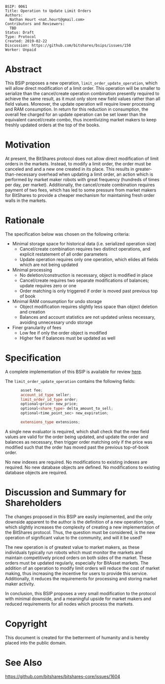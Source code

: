     BSIP: 0061
    Title: Operation to Update Limit Orders
    Authors:
      Nathan Hourt <nat.hourt@gmail.com>
    Contributors and Reviewers:
      TBD
    Status: Draft
    Type: Protocol
    Created: 2019-02-22
    Discussion: https://github.com/bitshares/bsips/issues/150
    Worker: Unpaid

# Abstract
This BSIP proposes a new operation, `limit_order_update_operation`, which will allow direct modification of a limit order. This operation will be smaller to serialize than the cancel/create operation combination presently required to achieve the same result, as it must only store new field values rather than all field values. Moreover, the update operation will require lower processing and RAM consumption. In return for this reduction in consumption, the overall fee charged for an update operation can be set lower than the equivalent cancel/create combo, thus incentivizing market makers to keep freshly updated orders at the top of the books.

# Motivation
At present, the BitShares protocol does not allow direct modification of limit orders in the markets. Instead, to modify a limit order, the order must be canceled and and a new one created in its place. This results in greater-than-necessary overhead when updating a limit order, an action which is performed by market maker robots with great frequency (hundreds of times per day, per market). Additionally, the cancel/create combination requires payment of two fees, which has led to some pressure from market makers for BitShares to provide a cheaper mechanism for maintaining fresh order walls in the markets.

# Rationale
The specification below was chosen on the following criteria:
 - Minimal storage space for historical data (i.e. serialized operation size)
   - Cancel/create combination requires two distinct operations, and explicit restatement of all order parameters
   - Update operation requires only one operation, which elides all fields which are not being updated
 - Minimal processing
   - No deletion/construction is necessary, object is modified in place
   - Cancel/create requires two separate modifications of balances; update requires zero or one
   - Order matching is only triggered if order is moved past previous top of book
 - Minimal RAM consumption for undo storage
   - Object modification requires slightly less space than object deletion and creation
   - Balances and account statistics are not updated unless necessary, avoiding unnecessary undo storage
 - Finer granularity of fees
   - Low fee if only the order object is modified
   - Higher fee if balances must be updated as well

# Specification
A complete implementation of this BSIP is available for review [here](https://github.com/bitshares/bitshares-core/compare/develop...nathanhourt:issue-1604).

The `limit_order_update_operation` contains the following fields:
```cpp
       asset fee;
       account_id_type seller;
       limit_order_id_type order;
       optional<price> new_price;
       optional<share_type> delta_amount_to_sell;
       optional<time_point_sec> new_expiration;

       extensions_type extensions;
```

A single new evaluator is required, which shall check that the new field values are valid for the order being updated, and update the order and balances as necessary, then trigger order matching only if the price was modified such that the order has moved past the previous top-of-book order.

No new indexes are required. No modifications to existing indexes are required. No new database objects are defined. No modifications to existing database objects are required.

# Discussion and Summary for Shareholders
The changes proposed in this BSIP are easily implemented, and the only downside apparent to the author is the definition of a new operation type, which slightly increases the complexity of creating a new implementation of the BitShares protocol. Thus, the question must be considered, is the new operation of significant value to the community, and will it be used?

The new operation is of greatest value to market makers, as these individuals typically run robots which must monitor the markets and maintain competitively priced orders on both sides of the market. These orders must be updated regularly, especially for BitAsset markets. The addition of an operation to modify limit orders will reduce the cost of market making, thus increasing the incentive for users to provide this service. Additionally, it reduces the requirements for processing and storing market maker activity.

In conclusion, this BSIP proposes a very small modification to the protocol with minimal downside, and a meaningful upside for market makers and reduced requirements for all nodes which process the markets.

# Copyright
This document is created for the betterment of humanity and is hereby placed into the public domain.

# See Also
https://github.com/bitshares/bitshares-core/issues/1604
